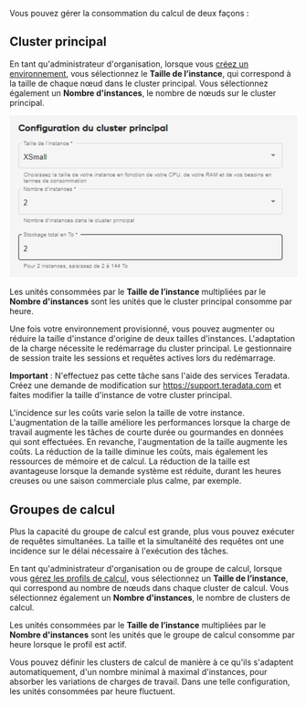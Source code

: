 Vous pouvez gérer la consommation du calcul de deux façons :

Cluster principal
-----------------

En tant qu'administrateur d'organisation, lorsque vous [créez un environnement](qiv1640281527006.md), vous sélectionnez le **Taille de l’instance**, qui correspond à la taille de chaque nœud dans le cluster principal. Vous sélectionnez également un **Nombre d'instances**, le nombre de nœuds sur le cluster principal.

![configuration du cluster principal](Images/gll1702346957371.png)

Les unités consommées par le **Taille de l’instance** multipliées par le **Nombre d'instances** sont les unités que le cluster principal consomme par heure.

Une fois votre environnement provisionné, vous pouvez augmenter ou réduire la taille d'instance d'origine de deux tailles d'instances. L'adaptation de la charge nécessite le redémarrage du cluster principal. Le gestionnaire de session traite les sessions et requêtes actives lors du redémarrage.

**Important** : N'effectuez pas cette tâche sans l'aide des services Teradata. Créez une demande de modification sur <https://support.teradata.com> et faites modifier la taille d'instance de votre cluster principal.

L'incidence sur les coûts varie selon la taille de votre instance. L'augmentation de la taille améliore les performances lorsque la charge de travail augmente les tâches de courte durée ou gourmandes en données qui sont effectuées. En revanche, l'augmentation de la taille augmente les coûts. La réduction de la taille diminue les coûts, mais également les ressources de mémoire et de calcul. La réduction de la taille est avantageuse lorsque la demande système est réduite, durant les heures creuses ou une saison commerciale plus calme, par exemple.

Groupes de calcul
-----------------

Plus la capacité du groupe de calcul est grande, plus vous pouvez exécuter de requêtes simultanées. La taille et la simultanéité des requêtes ont une incidence sur le délai nécessaire à l'exécution des tâches.

En tant qu'administrateur d'organisation ou de groupe de calcul, lorsque vous [gérez les profils de calcul](dvl1640281718303.md), vous sélectionnez un **Taille de l’instance**, qui correspond au nombre de nœuds dans chaque cluster de calcul. Vous sélectionnez également un **Nombre d'instances**, le nombre de clusters de calcul.

Les unités consommées par le **Taille de l’instance** multipliées par le **Nombre d'instances** sont les unités que le groupe de calcul consomme par heure lorsque le profil est actif.

Vous pouvez définir les clusters de calcul de manière à ce qu'ils s'adaptent automatiquement, d'un nombre minimal à maximal d'instances, pour absorber les variations de charges de travail. Dans une telle configuration, les unités consommées par heure fluctuent.
